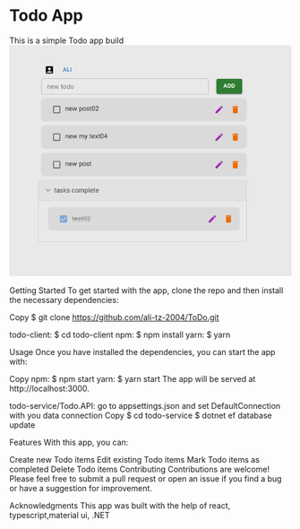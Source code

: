 # Todo App
This is a simple Todo app build
![todo app](/todo.PNG)

Getting Started
To get started with the app, clone the repo and then install the necessary dependencies:


Copy
$ git clone https://github.com/ali-tz-2004/ToDo.git

todo-client:
$ cd todo-client
npm:
$ npm install
yarn:
$ yarn

Usage
Once you have installed the dependencies, you can start the app with:

Copy
npm:
$ npm start
yarn:
$ yarn start
The app will be served at http://localhost:3000.

todo-service/Todo.API:
go to appsettings.json
and set DefaultConnection with you data connection 
Copy
$ cd todo-service
$ dotnet ef database update


Features
With this app, you can:

Create new Todo items
Edit existing Todo items
Mark Todo items as completed
Delete Todo items
Contributing
Contributions are welcome! Please feel free to submit a pull request or open an issue if you find a bug or have a suggestion for improvement.

Acknowledgments
This app was built with the help of react, typescript,material ui, .NET